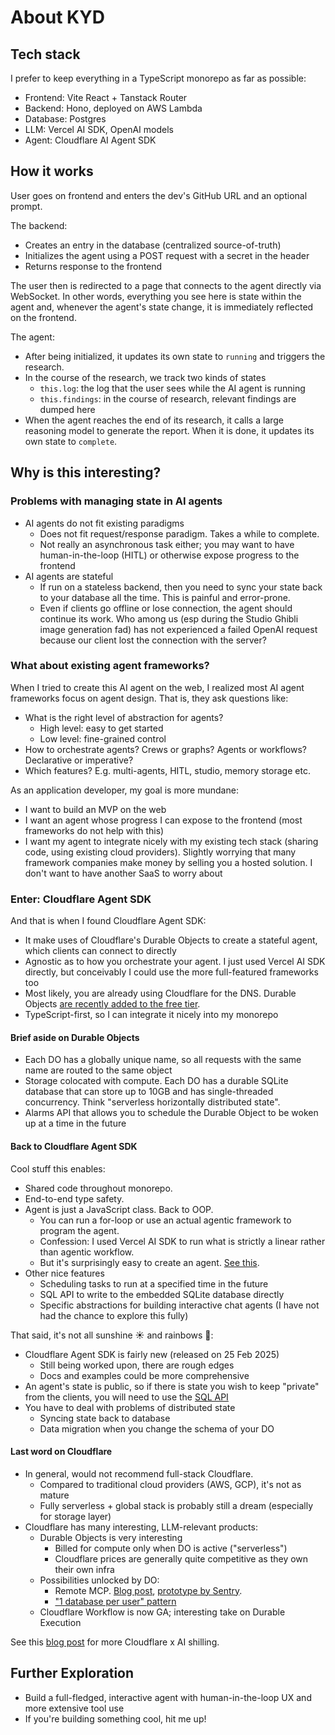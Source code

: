 # About KYD

## Tech stack

I prefer to keep everything in a TypeScript monorepo as far as possible:

- Frontend: Vite React + Tanstack Router
- Backend: Hono, deployed on AWS Lambda
- Database: Postgres
- LLM: Vercel AI SDK, OpenAI models
- Agent: Cloudflare AI Agent SDK

## How it works

User goes on frontend and enters the dev's GitHub URL and an optional prompt.

The backend:

- Creates an entry in the database (centralized source-of-truth)
- Initializes the agent using a POST request with a secret in the header
- Returns response to the frontend

The user then is redirected to a page that connects to the agent directly via WebSocket. In other words, everything you see here is state within the agent and, whenever the agent's state change, it is immediately reflected on the frontend.

The agent:

- After being initialized, it updates its own state to `running` and triggers the research.
- In the course of the research, we track two kinds of states
  - `this.log`: the log that the user sees while the AI agent is running
  - `this.findings`: in the course of research, relevant findings are dumped here
- When the agent reaches the end of its research, it calls a large reasoning model to generate the report. When it is done, it updates its own state to `complete`.

## Why is this interesting?

### Problems with managing state in AI agents

- AI agents do not fit existing paradigms
  - Does not fit request/response paradigm. Takes a while to complete.
  - Not really an asynchronous task either; you may want to have human-in-the-loop (HITL) or otherwise expose progress to the frontend
- AI agents are stateful
  - If run on a stateless backend, then you need to sync your state back to your database all the time. This is painful and error-prone.
  - Even if clients go offline or lose connection, the agent should continue its work. Who among us (esp during the Studio Ghibli image generation fad) has not experienced a failed OpenAI request because our client lost the connection with the server?

### What about existing agent frameworks?

When I tried to create this AI agent on the web, I realized most AI agent frameworks focus on agent design. That is, they ask questions like:

- What is the right level of abstraction for agents?
  - High level: easy to get started
  - Low level: fine-grained control
- How to orchestrate agents? Crews or graphs? Agents or workflows? Declarative or imperative?
- Which features? E.g. multi-agents, HITL, studio, memory storage etc.

As an application developer, my goal is more mundane:

- I want to build an MVP on the web
- I want an agent whose progress I can expose to the frontend (most frameworks do not help with this)
- I want my agent to integrate nicely with my existing tech stack (sharing code, using existing cloud providers). Slightly worrying that many framework companies make money by selling you a hosted solution. I don't want to have another SaaS to worry about

### Enter: Cloudflare Agent SDK

And that is when I found Cloudflare Agent SDK:

- It make uses of Cloudflare's Durable Objects to create a stateful agent, which clients can connect to directly
- Agnostic as to how you orchestrate your agent. I just used Vercel AI SDK directly, but conceivably I could use the more full-featured frameworks too
- Most likely, you are already using Cloudflare for the DNS. Durable Objects [are recently added to the free tier](https://developers.cloudflare.com/changelog/2025-04-07-durable-objects-free-tier/).
- TypeScript-first, so I can integrate it nicely into my monorepo

#### Brief aside on Durable Objects

- Each DO has a globally unique name, so all requests with the same name are routed to the same object
- Storage colocated with compute. Each DO has a durable SQLite database that can store up to 10GB and has single-threaded concurrency. Think "serverless horizontally distributed state".
- Alarms API that allows you to schedule the Durable Object to be woken up at a time in the future

#### Back to Cloudflare Agent SDK

Cool stuff this enables:

- Shared code throughout monorepo.
- End-to-end type safety.
- Agent is just a JavaScript class. Back to OOP.
  - You can run a for-loop or use an actual agentic framework to program the agent.
  - Confession: I used Vercel AI SDK to run what is strictly a linear rather than agentic workflow.
  - But it's surprisingly easy to create an agent. [See this](https://aie-feb-25.vercel.app/docs).
- Other nice features
  - Scheduling tasks to run at a specified time in the future
  - SQL API to write to the embedded SQLite database directly
  - Specific abstractions for building interactive chat agents (I have not had the chance to explore this fully)

That said, it's not all sunshine ☀️ and rainbows 🌈:

- Cloudflare Agent SDK is fairly new (released on 25 Feb 2025)
  - Still being worked upon, there are rough edges
  - Docs and examples could be more comprehensive
- An agent's state is public, so if there is state you wish to keep "private" from the clients, you will need to use the [SQL API](https://developers.cloudflare.com/agents/api-reference/store-and-sync-state/#sql-api)
- You have to deal with problems of distributed state
  - Syncing state back to database
  - Data migration when you change the schema of your DO

#### Last word on Cloudflare

- In general, would not recommend full-stack Cloudflare.
  - Compared to traditional cloud providers (AWS, GCP), it's not as mature
  - Fully serverless + global stack is probably still a dream (especially for storage layer)
- Cloudflare has many interesting, LLM-relevant products:
  - Durable Objects is very interesting
    - Billed for compute only when DO is active ("serverless")
    - Cloudflare prices are generally quite competitive as they own their own infra
  - Possibilities unlocked by DO:
    - Remote MCP. [Blog post](https://blog.cloudflare.com/remote-model-context-protocol-servers-mcp/), [prototype by Sentry](https://github.com/getsentry/sentry-mcp).
    - ["1 database per user" pattern](https://boristane.com/blog/durable-objects-database-per-user/)
  - Cloudflare Workflow is now GA; interesting take on Durable Execution

See this [blog post](https://sunilpai.dev/posts/cloudflare-workers-for-ai-agents/) for more Cloudflare x AI shilling.

## Further Exploration

- Build a full-fledged, interactive agent with human-in-the-loop UX and more extensive tool use
- If you're building something cool, hit me up!
